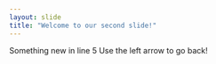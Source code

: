 ```yaml
---
layout: slide
title: "Welcome to our second slide!"
---
```

Something new in line 5
Use the left arrow to go back!

